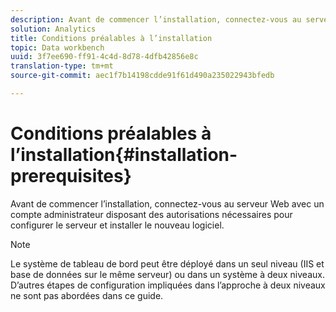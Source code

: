 ```yaml
---
description: Avant de commencer l’installation, connectez-vous au serveur Web avec un compte administrateur disposant des autorisations nécessaires pour configurer le serveur et installer le nouveau logiciel.
solution: Analytics
title: Conditions préalables à l’installation
topic: Data workbench
uuid: 3f7ee690-ff91-4c4d-8d78-4dfb42856e8c
translation-type: tm+mt
source-git-commit: aec1f7b14198cdde91f61d490a235022943bfedb

---
```



# Conditions préalables à l’installation{#installation-prerequisites}

Avant de commencer l’installation, connectez-vous au serveur Web avec un compte administrateur disposant des autorisations nécessaires pour configurer le serveur et installer le nouveau logiciel.

>[!NOTE]
>
>Le système de tableau de bord peut être déployé dans un seul niveau (IIS et base de données sur le même serveur) ou dans un système à deux niveaux. D’autres étapes de configuration impliquées dans l’approche à deux niveaux ne sont pas abordées dans ce guide.

